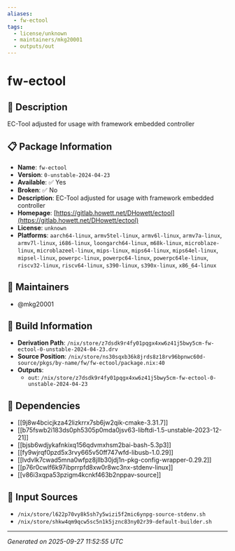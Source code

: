 ```yaml
---
aliases:
  - fw-ectool
tags:
  - license/unknown
  - maintainers/mkg20001
  - outputs/out
---
```


# fw-ectool

## 📝 Description

EC-Tool adjusted for usage with framework embedded controller

## 📋 Package Information

- **Name**: `fw-ectool`
- **Version**: `0-unstable-2024-04-23`
- **Available**: ✅ Yes
- **Broken**: ✅ No
- **Description**: EC-Tool adjusted for usage with framework embedded controller
- **Homepage**: [https://gitlab.howett.net/DHowett/ectool](https://gitlab.howett.net/DHowett/ectool)
- **License**: `unknown`
- **Platforms**: `aarch64-linux`, `armv5tel-linux`, `armv6l-linux`, `armv7a-linux`, `armv7l-linux`, `i686-linux`, `loongarch64-linux`, `m68k-linux`, `microblaze-linux`, `microblazeel-linux`, `mips-linux`, `mips64-linux`, `mips64el-linux`, `mipsel-linux`, `powerpc-linux`, `powerpc64-linux`, `powerpc64le-linux`, `riscv32-linux`, `riscv64-linux`, `s390-linux`, `s390x-linux`, `x86_64-linux`
## 👥 Maintainers

- @mkg20001


## 🔧 Build Information

- **Derivation Path**: `/nix/store/z7dsdk9r4fy01pqgx4xw6z41j5bwy5cm-fw-ectool-0-unstable-2024-04-23.drv`
- **Source Position**: `/nix/store/ns30sqxb36k8jrds8z18rv96bpnwc60d-source/pkgs/by-name/fw/fw-ectool/package.nix:40`
- **Outputs**:
  - `out`:  `/nix/store/z7dsdk9r4fy01pqgx4xw6z41j5bwy5cm-fw-ectool-0-unstable-2024-04-23`

## 🔗 Dependencies

- [[9j8w4bcicjkza42lizkrrx7sb6jw2qik-cmake-3.31.7]]
- [[b75fswb2i183ds0ph5305p0mda0jsv63-libftdi-1.5-unstable-2023-12-21]]
- [[bjsb6wdjykafnkixq156qdvmxhsm2bai-bash-5.3p3]]
- [[fy9wjrqf0pzd5x3rvy665v50ff747wfd-libusb-1.0.29]]
- [[lvdvlk7cwad5mna0wfpz8jllb30jdj1n-pkg-config-wrapper-0.29.2]]
- [[p76r0cwlf6k97ibprrpfd8xw0r8wc3nx-stdenv-linux]]
- [[v86i3xqpa53pzigm4kcnkf463b2nppav-source]]

## 📁 Input Sources

- `/nix/store/l622p70vy8k5sh7y5wizi5f2mic6ynpg-source-stdenv.sh`
- `/nix/store/shkw4qm9qcw5sc5n1k5jznc83ny02r39-default-builder.sh`

---
*Generated on 2025-09-27 11:52:55 UTC*
